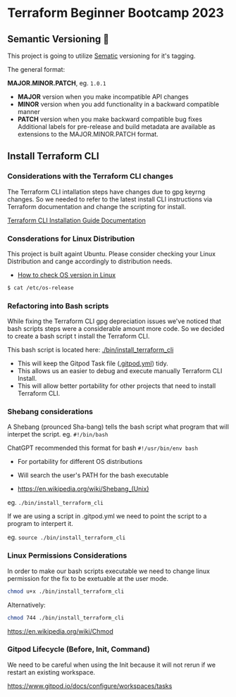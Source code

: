 # Terraform Beginner Bootcamp 2023

## Semantic Versioning :mage:

This project is going to utilize [Sematic](https://semver.org/) versioning for it's tagging. 

The general format: 

**MAJOR.MINOR.PATCH**, eg. `1.0.1`

- **MAJOR** version when you make incompatible API changes
- **MINOR** version when you add functionality in a backward compatible manner
- **PATCH** version when you make backward compatible bug fixes
Additional labels for pre-release and build metadata are available as extensions to the MAJOR.MINOR.PATCH format.

## Install Terraform CLI 

### Considerations with the Terraform CLI changes 
The Terraform CLI intallation steps have changes due to gpg keyrng changes. So we needed to refer to the latest install CLI instructions via Terraform documentation and change the scripting for install.  

[Terraform CLI Installation Guide Documentation](https://developer.hashicorp.com/terraform/tutorials/aws-get-started/install-cli) 

### Consderations for Linux Distribution 
This project is built againt Ubuntu. 
Please consider checking your Linux Distribution and cange accordingly to distribution needs. 
- [How to check OS version in Linux ](https://www.cyberciti.biz/faq/how-to-check-os-version-in-linux-command-line/)
```sh
$ cat /etc/os-release
```

### Refactoring into Bash scripts 
While fixing the Terraform CLI gpg depreciation issues we've noticed that bash scripts steps were a considerable amount more code. So we decided to create a bash script t install the Terraform CLI. 

This bash script is located here: [./bin/install_terraform_cli](./bin/install_terraform_cli)
- This will keep the Gitpod Task file ([.gitpod.yml](.gitpod.yml)) tidy. 
- This allows us an easier to debug and execute manually Terraform CLI Install. 
- This will allow better portability for other projects that need to install Terraform CLI. 

### Shebang considerations 
A Shebang (prounced Sha-bang) tells the bash script what program that will interpet the script. eg. `#!/bin/bash` 

ChatGPT recommended this format for bash `#!/usr/bin/env bash` 
- For portability for different OS distributions 
- Will search the user's PATH for the bash executable  

- https://en.wikipedia.org/wiki/Shebang_(Unix) 

eg. `./bin/install_terraform_cli`

If we are using a script in .gitpod.yml  we need to point the script to a program to interpert it.

eg. `source ./bin/install_terraform_cli`

### Linux Permissions Considerations

In order to make our bash scripts executable we need to change linux permission for the fix to be exetuable at the user mode.

```sh
chmod u+x ./bin/install_terraform_cli
```

Alternatively:

```sh
chmod 744 ./bin/install_terraform_cli
```

https://en.wikipedia.org/wiki/Chmod

### Gitpod Lifecycle (Before, Init, Command)

We need to be careful when using the Init because it will not rerun if we restart an existing workspace.

https://www.gitpod.io/docs/configure/workspaces/tasks

